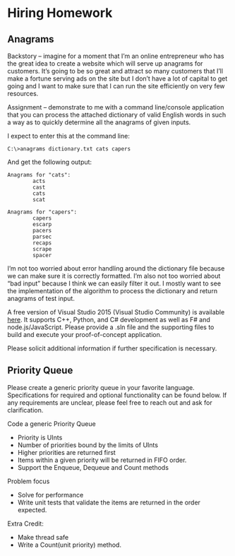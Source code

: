 # Hiring Homework

## Anagrams

Backstory – imagine for a moment that I’m an online entrepreneur who has the great idea to create a website which will serve up anagrams for customers. It’s going to be so great and attract so many customers that I’ll make a fortune serving ads on the site but I don’t have a lot of capital to get going and I want to make sure that I can run the site efficiently on very few resources.

Assignment – demonstrate to me with a command line/console application that you can process the attached dictionary of valid English words in such a way as to quickly determine all the anagrams of given inputs.

I expect to enter this at the command line:

`C:\>anagrams dictionary.txt cats capers`

And get the following output:
```
Anagrams for "cats":
        acts
        cast
        cats
        scat

Anagrams for "capers":
        capers
        escarp
        pacers
        parsec
        recaps
        scrape
        spacer
```
I’m not too worried about error handling around the dictionary file because we can make sure it is correctly formatted. I’m also not too worried about “bad input” because I think we can easily filter it out. I mostly want to see the implementation of the algorithm to process the dictionary and return anagrams of test input.

A free version of Visual Studio 2015 (Visual Studio Community) is available [here](https://www.visualstudio.com/vs-2015-product-editions). It supports C++, Python, and C# development as well as F# and node.js/JavaScript. Please provide a .sln file and the supporting files to build and execute your proof-of-concept application.

Please solicit additional information if further specification is necessary.

## Priority Queue

Please create a generic priority queue in your favorite language.  Specifications for required and optional functionality can be found below.  If any requirements are unclear, please feel free to reach out and ask for clarification.

Code a generic Priority Queue
*	Priority is UInts
*	Number of priorities bound by the limits of UInts
*	Higher priorities are returned first
*	Items within a given priority will be returned in FIFO order.
*	Support the Enqueue, Dequeue and Count methods

Problem focus
*	Solve for performance
*	Write unit tests that validate the items are returned in the order expected.

Extra Credit:
*	Make thread safe
*	Write a Count(unit priority) method. 

